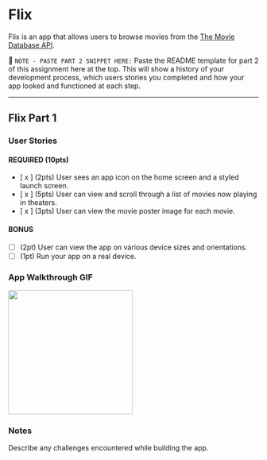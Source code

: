 # Flix

Flix is an app that allows users to browse movies from the [The Movie Database API](http://docs.themoviedb.apiary.io/#).

📝 `NOTE - PASTE PART 2 SNIPPET HERE:` Paste the README template for part 2 of this assignment here at the top. This will show a history of your development process, which users stories you completed and how your app looked and functioned at each step.

---

## Flix Part 1

### User Stories
#### REQUIRED (10pts)
- [ x ] (2pts) User sees an app icon on the home screen and a styled launch screen.
- [ x ] (5pts) User can view and scroll through a list of movies now playing in theaters.
- [ x ] (3pts) User can view the movie poster image for each movie.

#### BONUS
- [ ] (2pt) User can view the app on various device sizes and orientations.
- [ ] (1pt) Run your app on a real device.

### App Walkthrough GIF
<img src="https://media.giphy.com/media/Ask7a6ufrKZAOqAbMG/giphy.gif" width=250><br>

### Notes
Describe any challenges encountered while building the app.
